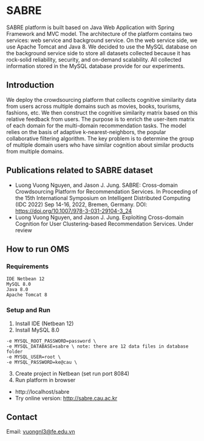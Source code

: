 # SABRE
SABRE platform is built based on Java Web Application with Spring Framework and MVC model. The architecture of the platform contains two services: web service and background service. On the web service side, we use Apache Tomcat and Java 8. We decided to use the MySQL database on the background service side to store all datasets collected because it has rock-solid reliability, security, and on-demand scalability. All collected information stored in the MySQL database provide for our experiments.

## Introduction
We deploy the crowdsourcing platform that collects cognitive similarity data from users across multiple domains such as movies, books, tourisms, fashions, etc. We then construct the cognitive similarity matrix based on this relative feedback from users. The purpose is to enrich the user-item matrix of each domain for the multi-domain recommendation tasks. The model relies on the basis of adaptive k-nearest-neighbors, the popular collaborative filtering algorithm. The key problem is to determine the group of multiple domain users who have similar cognition about similar products from multiple domains. 

## Publications related to SABRE dataset
* Luong Vuong Nguyen, and Jason J. Jung. SABRE: Cross-domain Crowdsourcing Platform for Recommendation Services. In Proceeding of the 15th International Symposium on Intelligent Distributed Computing (IDC 2022) Sep 14-16, 2022, Bremen, Germany. DOI: https://doi.org/10.1007/978-3-031-29104-3_24
* Luong Vuong Nguyen, and Jason J. Jung. Exploiting Cross-domain Cognition for User Clustering-based Recommendation Services. Under review

## How to run OMS
### Requirements
```
IDE Netbean 12
MySQL 8.0
Java 8.0
Apache Tomcat 8
```
### Setup and Run
1. Install IDE (Netbean 12)
2. Install MySQL 8.0
```
-e MYSQL_ROOT_PASSWORD=password \
-e MYSQL_DATABASE=sabre \ note: there are 12 data files in database folder
-e MYSQL_USER=root \
-e MYSQL_PASSWORD=ke@cau \
```
3. Create project in Netbean (set run port 8084)
4. Run platform in browser
* http://localhost/sabre
* Try online version: http://sabre.cau.ac.kr

## Contact
Email: vuongnl3@fe.edu.vn
